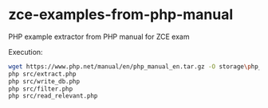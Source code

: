 # zce-examples-from-php-manual
PHP example extractor from PHP manual for ZCE exam

Execution:
```sh
wget https://www.php.net/manual/en/php_manual_en.tar.gz -O storage\php_manual_en.tar.gz
php src/extract.php
php src/write_db.php
php src/filter.php
php src/read_relevant.php
```